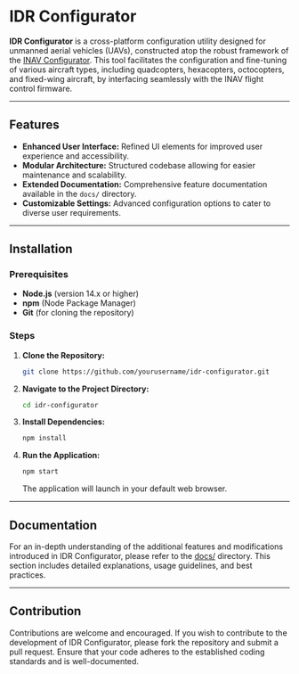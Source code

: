 # IDR Configurator

**IDR Configurator** is a cross-platform configuration utility designed for unmanned aerial vehicles (UAVs), constructed atop the robust framework of the [INAV Configurator](https://github.com/iNavFlight/inav-configurator). This tool facilitates the configuration and fine-tuning of various aircraft types, including quadcopters, hexacopters, octocopters, and fixed-wing aircraft, by interfacing seamlessly with the INAV flight control firmware.

---

## Features

- **Enhanced User Interface:** Refined UI elements for improved user experience and accessibility.
- **Modular Architecture:** Structured codebase allowing for easier maintenance and scalability.
- **Extended Documentation:** Comprehensive feature documentation available in the `docs/` directory.
- **Customizable Settings:** Advanced configuration options to cater to diverse user requirements.

---

## Installation

### Prerequisites

- **Node.js** (version 14.x or higher)
- **npm** (Node Package Manager)
- **Git** (for cloning the repository)

### Steps

1. **Clone the Repository:**

   ```bash
   git clone https://github.com/yourusername/idr-configurator.git
   ```

2. **Navigate to the Project Directory:**

   ```bash
   cd idr-configurator
   ```

3. **Install Dependencies:**

   ```bash
   npm install
   ```

4. **Run the Application:**

   ```bash
   npm start
   ```

   The application will launch in your default web browser.

---

## Documentation

For an in-depth understanding of the additional features and modifications introduced in IDR Configurator, please refer to the [docs/](docs/) directory. This section includes detailed explanations, usage guidelines, and best practices.

---

## Contribution

Contributions are welcome and encouraged. If you wish to contribute to the development of IDR Configurator, please fork the repository and submit a pull request. Ensure that your code adheres to the established coding standards and is well-documented.
